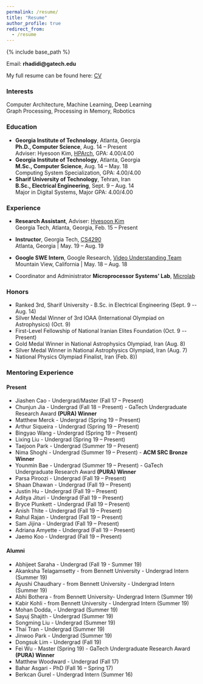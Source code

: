 ```yaml
---
permalink: /resume/
title: "Resume"
author_profile: true
redirect_from:
  - /resume
---
```


{% include base_path %}

Email: __rhadidi@gatech.edu__

My full resume can be found here: [CV](https://drive.google.com/file/d/1X_v5Xwsq153FZ8Ab1pGHqSu35KNC3f3F/view)

### Interests
Computer Architecture, Machine Learning,  Deep Learning  
Graph Processing, Processing in Memory, Robotics    


### Education
* __Georgia Institute of Technology__, Atlanta, Georgia  
__Ph.D., Computer Science__, Aug. 14 – Present  
Adviser: Hyesoon Kim, [HPArch](http://comparch.gatech.edu/hparch/), GPA: 4.00/4.00
* __Georgia Institute of Technology__, Atlanta, Georgia  
__M.Sc., Computer Science__, Aug. 14 – May. 18  
Computing System Specialization, GPA: 4.00/4.00
* __Sharif University of Technology__, Tehran, Iran  
__B.Sc., Electrical Engineering__, Sept. 9 – Aug. 14  
Major in Digital Systems, Major GPA: 4.00/4.00

### Experience
* __Research Assistant__, Adviser: [Hyesoon Kim](https://www.cc.gatech.edu/~hyesoon/)  
Georgia Tech, Atlanta, Georgia,  Feb. 15 – Present

* __Instructor__, Georgia Tech, [CS4290](https://www.cc.gatech.edu/~rhadidi6/cs4290/index.html)  
Atlanta, Georgia | May. 19 – Aug. 19

* __Google SWE Intern__, Google Research, [Video Understanding Team](https://research.google.com/youtube8m/people.html)  
Mountain View, California | May. 18 – Aug. 18

* Coordinator and Administrator __Microprocessor Systems' Lab__, [Microlab](http://microlab.ee.sharif.ir)


### Honors
* Ranked 3rd, Sharif University - B.Sc. in Electrical Engineering  (Sept. 9 -- Aug. 14)
* Silver Medal Winner of 3rd IOAA (International Olympiad on Astrophysics) (Oct. 9)
* First-Level Fellowship of National Iranian Elites Foundation (Oct. 9 -- Present)
* Gold Medal Winner in National Astrophysics Olympiad, Iran (Aug. 8)
* Silver Medal Winner in National Astrophysics Olympiad, Iran (Aug. 7)
* National Physics Olympiad Finalist, Iran (Feb. 8})

### Mentoring Experience
#### Present
 * Jiashen Cao - Undergrad/Master (Fall 17 – Present)
 * Chunjun Jia - Undergrad (Fall 18 – Present) - GaTech Undergraduate Research Award __(PURA) Winner__
 * Matthew Merck - Undergrad (Spring 19 – Present)
 * Arthur Siqueira - Undergrad (Spring 19 – Present)
 * Bingyao Wang - Undergrad (Spring 19 – Present)
 * Lixing Liu - Undergrad (Spring 19 – Present)
 * Taejoon Park - Undergrad (Summer 19 – Present)
 * Nima Shoghi - Undergrad (Summer 19 – Present) - __ACM SRC Bronze Winner__
 * Younmin Bae - Undergrad (Summer 19 – Present) - GaTech Undergraduate Research Award __(PURA) Winner__
 * Parsa Piroozi - Undergrad (Fall 19 – Present)
 * Shaan Dhawan - Undergrad (Fall 19 – Present)
 * Justin Hu - Undergrad (Fall 19 – Present)
 * Aditya Jituri - Undergrad (Fall 19 – Present)
 * Bryce Plunkett - Undergrad (Fall 19 – Present)
 * Anish Thite - Undergrad (Fall 19 – Present)
 * Rahul Rajan - Undergrad (Fall 19 – Present)
 * Sam Jijina - Undergrad (Fall 19 – Present)
 * Adriana Amyette - Undergrad (Fall 19 – Present)
 * Jaemo Koo - Undergrad (Fall 19 – Present)

#### Alumni
 * Abhijeet Saraha - Undergrad (Fall 19 - Summer 19)
 * Akanksha Telagamsetty - from Bennett University - Undergrad Intern (Summer 19)
 * Ayushi Chaudhary - from Bennett University - Undergrad Intern (Summer 19)
 * Abhi Bothera - from Bennett University- Undergrad Intern (Summer 19)  
 * Kabir Kohli - from Bennett University - Undergrad Intern (Summer 19)
 * Mohan Dodda, - Undergrad (Summer 19)
 * Sayuj Shajith - Undergrad (Summer 19)
 * Songming Liu - Undergrad (Summer 19)
 * Thai Tran - Undergrad (Summer 19)
 * Jinwoo Park - Undergrad (Summer 19)
 * Dongsuk Lim - Undergrad (Fall 19)
 * Fei Wu - Master (Spring 19) - GaTech Undergraduate Research Award __(PURA) Winner__
 * Matthew Woodward - Undergrad (Fall 17)
 * Bahar Asgari - PhD (Fall 16 – Spring 17)
 * Berkcan Gurel - Undergrad Intern (Summer 16)
